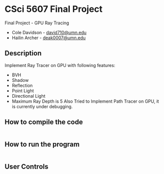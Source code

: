 # CSci 5607 Final Project

Final Project - GPU Ray Tracing

- Cole Davidson - david710@umn.edu
- Hailin Archer - deak0007@umn.edu

## Description
Implement Ray Tracer on GPU with following features:
- BVH
- Shadow
- Reflection
- Point Light
- Directional Light
- Maximum Ray Depth is 5
Also Tried to Implement Path Tracer on GPU, it is currently under debugging.

## How to compile the code
```

```
## How to run the program
```

```
## User Controls
